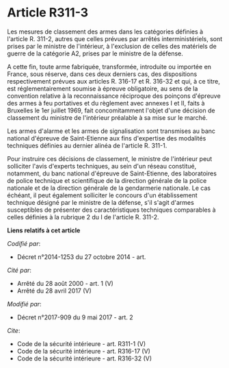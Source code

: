 # Article R311-3

Les mesures de classement des armes dans les catégories définies à l'article R. 311-2, autres que celles prévues par arrêtés
interministériels, sont prises par le ministre de l'intérieur, à l'exclusion de celles des matériels de guerre de la
catégorie A2, prises par le ministre de la défense. 

A cette fin, toute arme fabriquée, transformée, introduite ou importée en France, sous réserve, dans ces deux derniers cas,
des dispositions respectivement prévues aux articles R. 316-17 et R. 316-32 et qui, à ce titre, est réglementairement soumise
à épreuve obligatoire, au sens de la convention relative à la reconnaissance réciproque des poinçons d'épreuve des armes à
feu portatives et du règlement avec annexes I et II, faits à Bruxelles le 1er juillet 1969, fait concomitamment l'objet d'une
décision de classement du ministre de l'intérieur préalable à sa mise sur le marché. 

Les armes d'alarme et les armes de signalisation sont transmises au banc national d'épreuve de Saint-Etienne aux fins
d'expertise des modalités techniques définies au dernier alinéa de l'article R. 311-1. 

Pour instruire ces décisions de classement, le ministre de l'intérieur peut solliciter l'avis d'experts techniques, au sein
d'un réseau constitué, notamment, du banc national d'épreuve de Saint-Etienne, des laboratoires de police technique et
scientifique de la direction générale de la police nationale et de la direction générale de la gendarmerie nationale. Le cas
échéant, il peut également solliciter le concours d'un établissement technique désigné par le ministre de la défense, s'il
s'agit d'armes susceptibles de présenter des caractéristiques techniques comparables à celles définies à la rubrique 2 du I
de l'article R. 311-2.

**Liens relatifs à cet article**

_Codifié par_:

  - Décret n°2014-1253 du 27 octobre 2014 - art.

_Cité par_:

  - Arrêté du 28 août 2000 - art. 1 (V)
  - Arrêté du 28 avril 2017 (V)

_Modifié par_:

  - Décret n°2017-909 du 9 mai 2017 - art. 2

_Cite_:

  - Code de la sécurité intérieure - art. R311-1 (V)
  - Code de la sécurité intérieure - art. R316-17 (V)
  - Code de la sécurité intérieure - art. R316-32 (V)
